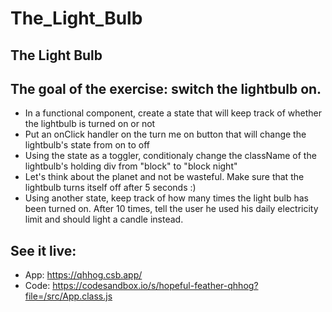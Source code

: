 # The_Light_Bulb


## The Light Bulb


## The goal of the exercise: switch the lightbulb on.

   * In a functional component, create a state that will keep track of whether the lightbulb is turned on or not
   * Put an onClick handler on the turn me on button that will change the lightbulb's state from on to off
   * Using the state as a toggler, conditionaly change the className of the lightbulb's holding div from "block" to "block night"
   * Let's think about the planet and not be wasteful. Make sure that the lightbulb turns itself off after 5 seconds :)
   * Using another state, keep track of how many times the light bulb has been turned on. After 10 times, tell the user he used his daily electricity limit and should light a candle instead.


## See it live:
* App: https://qhhog.csb.app/
* Code: https://codesandbox.io/s/hopeful-feather-qhhog?file=/src/App.class.js

